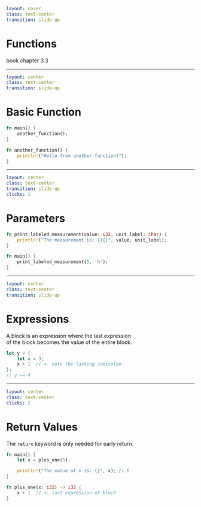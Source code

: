 ```yaml
layout: cover
class: text-center
transition: slide-up
```

# Functions

book chapter 3.3

---

```yaml
layout: center
class: text-center
transition: slide-up
```

# Basic Function

```rust {5-7|1-3}
fn main() {
    another_function();
}

fn another_function() {
    println!("Hello from another function!");
}
```

---

```yaml
layout: center
class: text-center
transition: slide-up
clicks: 1
```

# Parameters

```rust {1|6}
fn print_labeled_measurement(value: i32, unit_label: char) {
    println!("The measurement is: {}{}", value, unit_label);
}

fn main() {
    print_labeled_measurement(5, 'h');
}
```

<div
    style="background-color: red"
    class="h-0.5 absolute top-64 left-126 w-18"
    v-click="[0,1]"
></div>

<div
    style="background-color: red"
    class="h-0.5 absolute top-86.5 left-127 w-12"
    v-click="[1,2]"
></div>

---

```yaml
layout: center
class: text-center
transition: slide-up
```

# Expressions

A block is an expression where the last expression\
of the block becomes the value of the entire block.

```rust
let y = {
    let x = 3;
    x + 1  // <- note the lacking semicolon
};
// y == 4
```

---

```yaml
layout: center
class: text-center
clicks: 2
```

# Return Values

The `return` keyword is only needed for early return.

```rust {7|8|all}
fn main() {
    let x = plus_one(5);

    println!("The value of x is: {}", x); // 6
}

fn plus_one(x: i32) -> i32 {
    x + 1  // <- last expression of block
}
```

<div
    style="background-color: red"
    class="h-0.5 absolute top-90.5 left-117 w-11"
    v-click="[0,1]"
></div>
